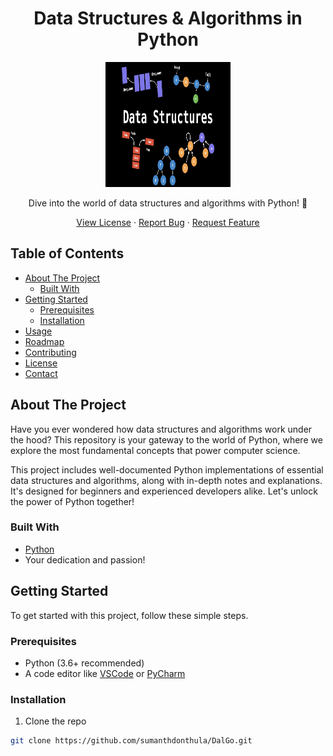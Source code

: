 <h1 align="center">Data Structures & Algorithms in Python</h1>

<p align="center">
  <img src="logo.jpg" alt="Logo" width="200" height="200">
</p>

<p align="center">
  Dive into the world of data structures and algorithms with Python! 🚀
</p>

<p align="center">
  <a href="your-license-link">View License</a>
  ·
  <a href="your-issues-link">Report Bug</a>
  ·
  <a href="your-issues-link">Request Feature</a>
</p>

<!-- TABLE OF CONTENTS -->
## Table of Contents

- [About The Project](#about-the-project)
  - [Built With](#built-with)
- [Getting Started](#getting-started)
  - [Prerequisites](#prerequisites)
  - [Installation](#installation)
- [Usage](#usage)
- [Roadmap](#roadmap)
- [Contributing](#contributing)
- [License](#license)
- [Contact](#contact)

<!-- ABOUT THE PROJECT -->
## About The Project

Have you ever wondered how data structures and algorithms work under the hood? This repository is your gateway to the world of Python, where we explore the most fundamental concepts that power computer science.

This project includes well-documented Python implementations of essential data structures and algorithms, along with in-depth notes and explanations. It's designed for beginners and experienced developers alike. Let's unlock the power of Python together!

### Built With

- [Python](https://www.python.org/)
- Your dedication and passion!

<!-- GETTING STARTED -->
## Getting Started

To get started with this project, follow these simple steps.

### Prerequisites

- Python (3.6+ recommended)
- A code editor like [VSCode](https://code.visualstudio.com/) or [PyCharm](https://www.jetbrains.com/pycharm/)

### Installation

1. Clone the repo
```sh
git clone https://github.com/sumanthdonthula/DalGo.git
